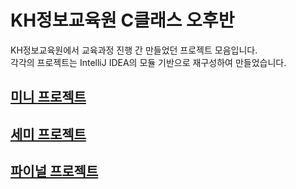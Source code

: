 # KH정보교육원 C클래스 오후반
KH정보교육원에서 교육과정 진행 간 만들었던 프로젝트 모음입니다.  
각각의 프로젝트는 IntelliJ IDEA의 모듈 기반으로 재구성하여 만들었습니다.

## [미니 프로젝트](MiniProject/README.md)
## [세미 프로젝트](SemiProject/README.md)
## [파이널 프로젝트](FinalProject/README.md)